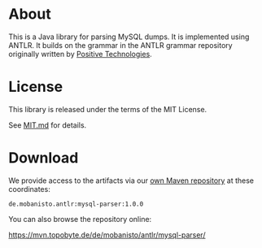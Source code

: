 # About

This is a Java library for parsing MySQL dumps.
It is implemented using ANTLR.
It builds on the grammar in the ANTLR grammar repository originally
written by [Positive Technologies](https://github.com/antlr/grammars-v4/tree/master/sql/mysql/Positive-Technologies).

# License

This library is released under the terms of the MIT License.

See [MIT.md](MIT.md) for details.

# Download

We provide access to the artifacts via our
[own Maven repository](https://mvn.topobyte.de) at these coordinates:

    de.mobanisto.antlr:mysql-parser:1.0.0

You can also browse the repository online:

<https://mvn.topobyte.de/de/mobanisto/antlr/mysql-parser/>
